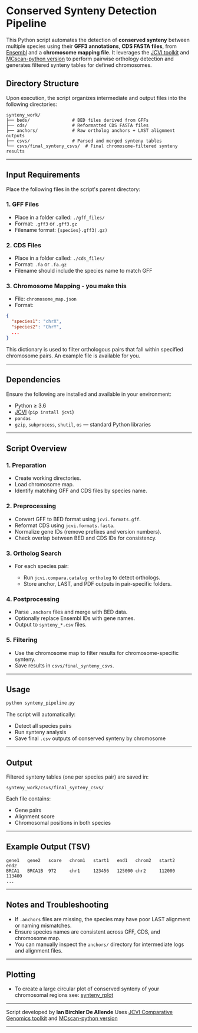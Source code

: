 # Conserved Synteny Detection Pipeline

This Python script automates the detection of **conserved synteny** between multiple species using their **GFF3 annotations**, **CDS FASTA files**, from [Ensembl](https://useast.ensembl.org/index.html) and a **chromosome mapping file**. It leverages the [JCVI toolkit](https://github.com/tanghaibao/jcvi) and [MCscan-python version](https://github.com/tanghaibao/jcvi/wiki/Mcscan-(python-version)) to perform pairwise orthology detection and generates filtered synteny tables for defined chromosomes.

## Directory Structure

Upon execution, the script organizes intermediate and output files into the following directories:

```
synteny_work/
├── beds/                # BED files derived from GFFs
├── cds/                 # Reformatted CDS FASTA files
├── anchors/             # Raw ortholog anchors + LAST alignment outputs
├── csvs/                # Parsed and merged synteny tables
└── csvs/final_synteny_csvs/  # Final chromosome-filtered synteny results
```

---

## Input Requirements

Place the following files in the script's parent directory:

### 1. GFF Files

* Place in a folder called: `./gff_files/`
* Format: `.gff3` or `.gff3.gz`
* Filename format: `{species}.gff3(.gz)`

### 2. CDS Files

* Place in a folder called: `./cds_files/`
* Format: `.fa` or `.fa.gz`
* Filename should include the species name to match GFF

### 3. Chromosome Mapping - you make this 

* File: `chromosome_map.json`
* Format:

```json
{
  "species1": "chrX",
  "species2": "ChrY",
  ...
}
```

This dictionary is used to filter orthologous pairs that fall within specified chromosome pairs. An example file is available for you. 

---

## Dependencies

Ensure the following are installed and available in your environment:

* Python ≥ 3.6
* [JCVI](https://github.com/tanghaibao/jcvi) (`pip install jcvi`)
* `pandas`
* `gzip`, `subprocess`, `shutil`, `os` — standard Python libraries

---

## Script Overview

### 1. **Preparation**

* Create working directories.
* Load chromosome map.
* Identify matching GFF and CDS files by species name.

### 2. **Preprocessing**

* Convert GFF to BED format using `jcvi.formats.gff`.
* Reformat CDS using `jcvi.formats.fasta`.
* Normalize gene IDs (remove prefixes and version numbers).
* Check overlap between BED and CDS IDs for consistency.

### 3. **Ortholog Search**

* For each species pair:

  * Run `jcvi.compara.catalog ortholog` to detect orthologs.
  * Store anchor, LAST, and PDF outputs in pair-specific folders.

### 4. **Postprocessing**

* Parse `.anchors` files and merge with BED data.
* Optionally replace Ensembl IDs with gene names.
* Output to `synteny_*.csv` files.

### 5. **Filtering**

* Use the chromosome map to filter results for chromosome-specific synteny.
* Save results in `csvs/final_synteny_csvs`.

---

## Usage

```bash
python synteny_pipeline.py
```

The script will automatically:

* Detect all species pairs
* Run synteny analysis
* Save final `.csv` outputs of conserved synteny by chromosome

---

## Output

Filtered synteny tables (one per species pair) are saved in:

```
synteny_work/csvs/final_synteny_csvs/
```

Each file contains:

* Gene pairs
* Alignment score
* Chromosomal positions in both species

---

## Example Output (TSV)

```
gene1   gene2   score   chrom1   start1   end1   chrom2   start2   end2
BRCA1   BRCA1B  972     chr1     123456   125000 chr2     112000   113400
...
```

---

## Notes and Troubleshooting

* If `.anchors` files are missing, the species may have poor LAST alignment or naming mismatches.
* Ensure species names are consistent across GFF, CDS, and chromosome map.
* You can manually inspect the `anchors/` directory for intermediate logs and alignment files.

---
## Plotting
* To create a large circular plot of conserved synteny of your chromosomal regions see: [synteny_rplot](https://github.com/ian-bda/synteny_rplot)

---
Script developed by **Ian Birchler De Allende**
Uses [JCVI Comparative Genomics toolkit](https://github.com/tanghaibao/jcvi) and [MCscan-python version](https://github.com/tanghaibao/jcvi/wiki/Mcscan-(python-version))

---

